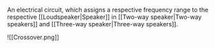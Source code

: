 An electrical circuit, which assigns a respective frequency range to the respective [[Loudspeaker|Speaker]] in [[Two-way speaker|Two-way speakers]] and [[Three-way speaker|Three-way speakers]].

![[Crossover.png]]